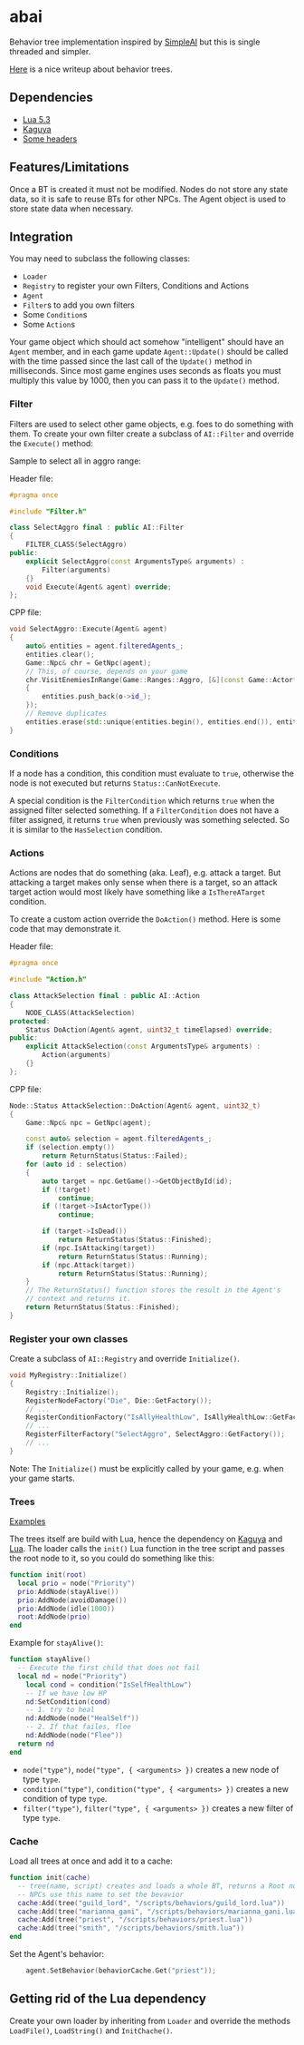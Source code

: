 # abai

Behavior tree implementation inspired by [SimpleAI](https://github.com/mgerhardy/simpleai)
but this is single threaded and simpler.

[Here](https://outforafight.wordpress.com/2014/07/15/behaviour-behavior-trees-for-ai-dudes-part-1/)
is a nice writeup about behavior trees.

## Dependencies

* [Lua 5.3](https://www.lua.org/)
* [Kaguya](https://github.com/satoren/kaguya)
* [Some headers](../Include/sa)

## Features/Limitations

Once a BT is created it must not be modified. Nodes do not store any state
data, so it is safe to reuse BTs for other NPCs. The Agent object is used
to store state data when necessary.

## Integration

You may need to subclass the following classes:

* `Loader`
* `Registry` to register your own Filters, Conditions and Actions
* `Agent`
* `Filter`s to add you own filters
* Some `Condition`s
* Some `Action`s

Your game object which should act somehow "intelligent" should have an `Agent`
member, and in each game update `Agent::Update()` should be called with the time
passed since the last call of the `Update()` method in milliseconds. Since most
game engines uses seconds as floats you must multiply this value by 1000, then
you can pass it to the `Update()` method.

### Filter

Filters are used to select other game objects, e.g. foes to do something with
them. To create your own filter create a subclass of `AI::Filter` and override
the `Execute()` method:

Sample to select all in aggro range:

Header file:

~~~cpp
#pragma once

#include "Filter.h"

class SelectAggro final : public AI::Filter
{
    FILTER_CLASS(SelectAggro)
public:
    explicit SelectAggro(const ArgumentsType& arguments) :
        Filter(arguments)
    {}
    void Execute(Agent& agent) override;
};
~~~

CPP file:

~~~cpp
void SelectAggro::Execute(Agent& agent)
{
    auto& entities = agent.filteredAgents_;
    entities.clear();
    Game::Npc& chr = GetNpc(agent);
    // This, of course, depends on your game
    chr.VisitEnemiesInRange(Game::Ranges::Aggro, [&](const Game::Actor* o)
    {
        entities.push_back(o->id_);
    });
    // Remove duplicates
    entities.erase(std::unique(entities.begin(), entities.end()), entities.end());
}
~~~

### Conditions

If a node has a condition, this condition must evaluate to `true`, otherwise the
node is not executed but returns `Status::CanNotExecute`.

A special condition is the `FilterCondition` which returns `true` when the assigned
filter selected something. If a `FilterCondition` does not have a filter assigned,
it returns `true` when previously was something selected. So it is similar to the
`HasSelection` condition.

### Actions

Actions are nodes that do something (aka. Leaf), e.g. attack a target. But attacking
a target makes only sense when there is a target, so an attack target action would
most likely have something like a `IsThereATarget` condition.

To create a custom action override the `DoAction()` method. Here is some code that
may demonstrate it.

Header file:

~~~cpp
#pragma once

#include "Action.h"

class AttackSelection final : public AI::Action
{
    NODE_CLASS(AttackSelection)
protected:
    Status DoAction(Agent& agent, uint32_t timeElapsed) override;
public:
    explicit AttackSelection(const ArgumentsType& arguments) :
        Action(arguments)
    {}
};
~~~

CPP file:

~~~cpp
Node::Status AttackSelection::DoAction(Agent& agent, uint32_t)
{
    Game::Npc& npc = GetNpc(agent);

    const auto& selection = agent.filteredAgents_;
    if (selection.empty())
        return ReturnStatus(Status::Failed);
    for (auto id : selection)
    {
        auto target = npc.GetGame()->GetObjectById(id);
        if (!target)
            continue;
        if (!target->IsActorType())
            continue;

        if (target->IsDead())
            return ReturnStatus(Status::Finished);
        if (npc.IsAttacking(target))
            return ReturnStatus(Status::Running);
        if (npc.Attack(target))
            return ReturnStatus(Status::Running);
    }
    // The ReturnStatus() function stores the result in the Agent's
    // context and returns it.
    return ReturnStatus(Status::Finished);
}
~~~

### Register your own classes

Create a subclass of `AI::Registry` and override `Initialize()`.

~~~cpp
void MyRegistry::Initialize()
{
    Registry::Initialize();
    RegisterNodeFactory("Die", Die::GetFactory());
    // ...
    RegisterConditionFactory("IsAllyHealthLow", IsAllyHealthLow::GetFactory());
    // ...
    RegisterFilterFactory("SelectAggro", SelectAggro::GetFactory());
    // ...
}
~~~

Note: The `Initialize()` must be explicitly called by your game, e.g. when your
game starts.

### Trees

[Examples](../Bin/data/scripts/behaviors)

The trees itself are build with Lua, hence the dependency on [Kaguya](https://github.com/satoren/kaguya)
and [Lua](https://www.lua.org/). The loader calls the `init()` Lua function in
the tree script and passes the root node to it, so you could do something like this:

~~~lua
function init(root)
  local prio = node("Priority")
  prio:AddNode(stayAlive())
  prio:AddNode(avoidDamage())
  prio:AddNode(idle(1000))
  root:AddNode(prio)
end
~~~

Example for `stayAlive()`:

~~~lua
function stayAlive()
  -- Execute the first child that does not fail
  local nd = node("Priority")
    local cond = condition("IsSelfHealthLow")
    -- If we have low HP
    nd:SetCondition(cond)
    -- 1. try to heal
    nd:AddNode(node("HealSelf"))
    -- 2. If that failes, flee
    nd:AddNode(node("Flee"))
  return nd
end
~~~

* `node("type")`, `node("type", { <arguments> })` creates a new node of type `type`.
* `condition("type")`, `condition("type", { <arguments> })` creates a new condition of type `type`.
* `filter("type")`, `filter("type", { <arguments> })` creates a new filter of type `type`.

### Cache

Load all trees at once and add it to a cache:

~~~lua
function init(cache)
  -- tree(name, script) creates and loads a whole BT, returns a Root node
  -- NPCs use this name to set the bevavior
  cache:Add(tree("guild_lord", "/scripts/behaviors/guild_lord.lua"))
  cache:Add(tree("marianna_gani", "/scripts/behaviors/marianna_gani.lua"))
  cache:Add(tree("priest", "/scripts/behaviors/priest.lua"))
  cache:Add(tree("smith", "/scripts/behaviors/smith.lua"))
end
~~~

Set the Agent's behavior:

~~~cpp
    agent.SetBehavior(behaviorCache.Get("priest"));
~~~

## Getting rid of the Lua dependency

Create your own loader by inheriting from `Loader` and override the methods
`LoadFile()`, `LoadString()` and `InitChache()`.
